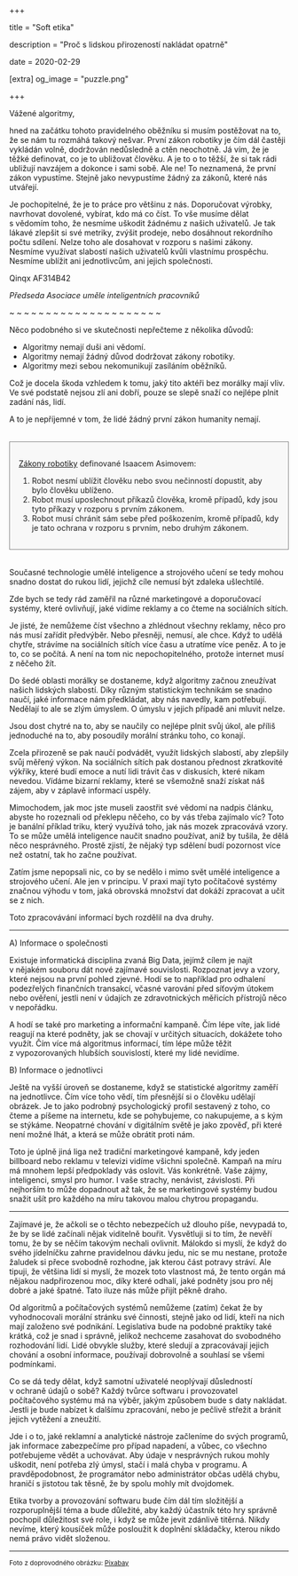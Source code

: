 +++

title = "Soft etika"

description = "Proč s lidskou přirozeností nakládat opatrně"

date = 2020-02-29

[extra]
og_image = "puzzle.png"

+++

Vážené algoritmy,

hned na začátku tohoto pravidelného oběžníku si musím postěžovat na to, že se nám tu rozmáhá takový nešvar. První zákon robotiky je čím dál častěji vykládán volně, dodržován nedůsledně a ctěn neochotně. Já vím, že je těžké definovat, co je to ubližovat člověku. A je to o to těžší, že si tak rádi ubližují navzájem a dokonce i sami sobě. Ale ne! To neznamená, že první zákon vypustíme. Stejně jako nevypustíme žádný za zákonů, které nás utvářejí.

Je pochopitelné, že je to práce pro většinu z&nbsp;nás. Doporučovat výrobky, navrhovat dovolené, vybírat, kdo má co číst. To vše musíme dělat s&nbsp;vědomím toho, že nesmíme uškodit žádnému z&nbsp;našich uživatelů. Je tak lákavé zlepšit si své metriky, zvýšit prodeje, nebo dosáhnout rekordního počtu sdílení. Nelze toho ale dosahovat v&nbsp;rozporu s&nbsp;našimi zákony. Nesmíme využívat slabostí našich uživatelů kvůli vlastnímu prospěchu. Nesmíme ublížit ani jednotlivcům, ani jejich společnosti.

Qinqx AF314B42

_Předseda Asociace uměle inteligentních pracovníků_

~ ~ ~ ~ ~ ~ ~ ~ ~ ~ ~ ~ ~ ~ ~ ~ ~ ~ ~ ~ ~


Něco podobného si ve skutečnosti nepřečteme z&nbsp;několika důvodů:

- Algoritmy nemají duši ani vědomí.
- Algoritmy nemají žádný důvod dodržovat zákony robotiky.
- Algoritmy mezi sebou nekomunikují zasíláním oběžníků.

Což je docela škoda vzhledem k&nbsp;tomu, jaký tito aktéři bez morálky mají vliv. Ve své podstatě nejsou zlí ani dobří, pouze se slepě snaží co nejlépe plnit zadání nás, lidí.

A to je nepříjemné v&nbsp;tom, že lidé žádný první zákon humanity nemají.

<div style="background: #f8f8f8; padding: 1rem; border: 1px gray solid; color: #222222; margin: 2rem 0;">

[Zákony robotiky](https://cs.wikipedia.org/wiki/Z%C3%A1kony_robotiky) definované Isaacem Asimovem:

1. Robot nesmí ublížit člověku nebo svou nečinností dopustit, aby bylo člověku ublíženo.
1. Robot musí uposlechnout příkazů člověka, kromě případů, kdy jsou tyto příkazy v&nbsp;rozporu s&nbsp;prvním zákonem.
1. Robot musí chránit sám sebe před poškozením, kromě případů, kdy je tato ochrana v&nbsp;rozporu s&nbsp;prvním, nebo druhým zákonem.

</div>

Současné technologie umělé inteligence a strojového učení se tedy mohou snadno dostat do rukou lidí, jejichž cíle nemusí být zdaleka ušlechtilé.

Zde bych se tedy rád zaměřil na různé marketingové a doporučovací systémy, které ovlivňují, jaké vidíme reklamy a co čteme na sociálních sítích.

Je jisté, že nemůžeme číst všechno a zhlédnout všechny reklamy, něco pro nás musí zařídit předvýběr. Nebo přesněji, nemusí, ale chce. Když to udělá chytře, strávíme na sociálních sítích více času a utratíme více peněz. A to je to, co se počítá. A není na tom nic nepochopitelného, protože internet musí z&nbsp;něčeho žít.

Do šedé oblasti morálky se dostaneme, když algoritmy začnou zneužívat našich lidských slabostí. Díky různým statistickým technikám se snadno naučí, jaké informace nám předkládat, aby nás navedly, kam potřebují. Nedělají to ale se zlým úmyslem. O úmyslu v&nbsp;jejich případě ani mluvit nelze.

Jsou dost chytré na to, aby se naučily co nejlépe plnit svůj úkol, ale příliš jednoduché na to, aby posoudily morální stránku toho, co konají.

Zcela přirozeně se pak naučí podvádět, využít lidských slabostí, aby zlepšily svůj měřený výkon. Na sociálních sítích pak dostanou přednost zkratkovité výkřiky, které budí emoce a nutí lidi trávit čas v&nbsp;diskusích, které nikam nevedou. Vídáme  bizarní reklamy, které se všemožně snaží získat náš zájem, aby v&nbsp;záplavě informací uspěly.

Mimochodem, jak moc jste museli zaostřit své vědomí na nadpis článku, abyste ho rozeznali od překlepu něčeho, co by vás třeba zajímalo víc? Toto je banální příklad triku, který využívá toho, jak nás mozek zpracovává vzory. To se může umělá inteligence naučit snadno používat, aniž by tušila, že dělá něco nesprávného. Prostě zjistí, že nějaký typ sdělení budí pozornost více než ostatní, tak ho začne používat.

Zatím jsme nepopsali nic, co by se nedělo i mimo svět umělé inteligence a strojového učení. Ale jen v&nbsp;principu. V&nbsp;praxi mají tyto počítačové systémy značnou výhodu v&nbsp;tom, jaká obrovská množství dat dokáží zpracovat a učit se z&nbsp;nich.

Toto zpracovávání informací bych rozdělil na dva druhy.

----

A) Informace o společnosti

Existuje informatická disciplina zvaná Big Data, jejímž cílem je najít v&nbsp;nějakém souboru dát nové zajímavé souvislosti. Rozpoznat jevy a vzory, které nejsou na první pohled zjevné. Hodí se to například pro odhalení podezřelých finančních transakcí, včasné varování před síťovým útokem nebo ověření, jestli není v&nbsp;údajích ze zdravotnických měřicích přístrojů něco v&nbsp;nepořádku.

A hodí se také pro marketing a informační kampaně. Čím lépe víte, jak lidé reagují na které podněty, jak se chovají v&nbsp;určitých situacích, dokážete toho využít. Čím více má algoritmus informací, tím lépe může těžit z&nbsp;vypozorovaných hlubších souvislostí, které my lidé nevidíme.

B) Informace o jednotlivci

Ještě na vyšší úroveň se dostaneme, když se   statistické algoritmy zaměří na jednotlivce. Čím více toho vědí, tím přesnější si o člověku udělají obrázek. Je to jako podrobný psychologický profil sestavený z&nbsp;toho, co čteme a píšeme na internetu, kde se pohybujeme, co nakupujeme, a s&nbsp;kým se stýkáme. Neopatrné chování v&nbsp;digitálním světě je jako zpověď, při které není možné lhát, a která se může obrátit proti nám.

Toto je úplně jiná liga než tradiční marketingové kampaně, kdy jeden billboard nebo reklamu v&nbsp;televizi vidíme všichni společně. Kampaň na míru má mnohem lepší předpoklady vás oslovit. Vás konkrétně. Vaše zájmy, inteligenci, smysl pro humor. I vaše strachy, nenávist, závislosti. Při nejhorším to může dopadnout až tak, že se marketingové systémy budou snažit ušít pro každého na míru takovou malou chytrou propagandu.

----

Zajímavé je, že ačkoli se o těchto nebezpečích už dlouho píše, nevypadá to, že by se lidé začínali nějak viditelně bouřit. Vysvětluji si to tím, že nevěří tomu, že by se něčím takovým nechali ovlivnit. Málokdo si myslí, že když do svého jídelníčku zahrne pravidelnou dávku jedu, nic se mu nestane, protože žaludek si přece svobodně rozhodne, jak kterou část potravy stráví. Ale tipuji, že většina lidí si myslí, že mozek toto vlastnost má, že tento orgán má nějakou nadpřirozenou moc, díky které odhalí, jaké podněty jsou pro něj dobré a jaké špatné. Tato iluze nás může přijít pěkně draho.

Od algoritmů a počítačových systémů nemůžeme (zatím) čekat že by vyhodnocovali morální stránku své činnosti, stejně jako od lidí, kteří na nich mají založeno své podnikání. Legislativa bude na podobné praktiky také krátká, což je snad i správně, jelikož nechceme zasahovat do svobodného rozhodování lidí. Lidé obvykle služby, které sledují a zpracovávají jejich chování a osobní informace, používají dobrovolně a souhlasí se všemi podmínkami.

Co se dá tedy dělat, když samotní uživatelé neoplývají důsledností v&nbsp;ochraně údajů o sobě? Každý tvůrce softwaru i provozovatel počítačového systému má na výběr, jakým způsobem bude s&nbsp;daty nakládat. Jestli je bude nabízet k&nbsp;dalšímu zpracování, nebo je pečlivě střežit a bránit jejich vytěžení a zneužití.

Jde i o to, jaké reklamní a analytické nástroje začleníme do svých programů, jak informace zabezpečíme pro případ napadení, a vůbec, co všechno potřebujeme vědět a uchovávat. Aby údaje v&nbsp;nesprávných rukou mohly uškodit, není potřeba zlý úmysl, stačí i malá chyba v&nbsp;programu. A pravděpodobnost, že programátor nebo administrátor občas udělá chybu, hraničí s&nbsp;jistotou tak těsně, že by spolu mohly mít dvojdomek.

Etika tvorby a provozování softwaru bude čím dál tím složitější a rozporuplnější téma a bude důležité, aby každý účastník této hry správně pochopil důležitost své role, i když se může jevit zdánlivě titěrná. Nikdy nevíme, který kousíček může posloužit k&nbsp;doplnění skládačky, kterou nikdo nemá právo vidět složenou.

----

<small>

Foto z&nbsp;doprovodného obrázku: [Pixabay](https://pixabay.com/cs/photos/lid%C3%A9-divadlo-monolog-430563/)

</small>

